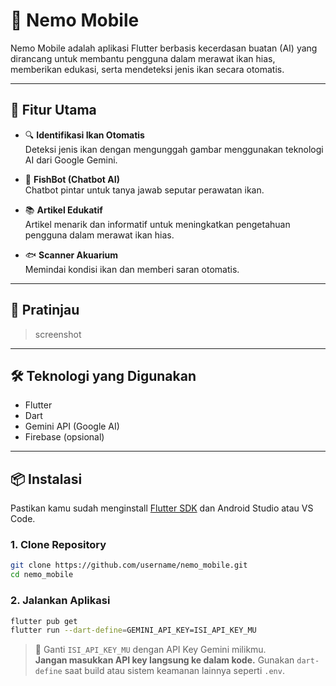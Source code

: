 # 🐠 Nemo Mobile

Nemo Mobile adalah aplikasi Flutter berbasis kecerdasan buatan (AI) yang dirancang untuk membantu pengguna dalam merawat ikan hias, memberikan edukasi, serta mendeteksi jenis ikan secara otomatis.

---

## 🚀 Fitur Utama

- 🔍 **Identifikasi Ikan Otomatis**  
  Deteksi jenis ikan dengan mengunggah gambar menggunakan teknologi AI dari Google Gemini.

- 🧠 **FishBot (Chatbot AI)**  
  Chatbot pintar untuk tanya jawab seputar perawatan ikan.

- 📚 **Artikel Edukatif**  
  Artikel menarik dan informatif untuk meningkatkan pengetahuan pengguna dalam merawat ikan hias.

- 🐟 **Scanner Akuarium**  
  Memindai kondisi ikan dan memberi saran otomatis.

---

## 📱 Pratinjau

>  screenshot 

---

## 🛠 Teknologi yang Digunakan

- Flutter
- Dart
- Gemini API (Google AI)
- Firebase (opsional)
---

## 📦 Instalasi

Pastikan kamu sudah menginstall [Flutter SDK](https://docs.flutter.dev/get-started/install) dan Android Studio atau VS Code.

### 1. Clone Repository

```bash
git clone https://github.com/username/nemo_mobile.git
cd nemo_mobile
```

### 2. Jalankan Aplikasi

```bash
flutter pub get
flutter run --dart-define=GEMINI_API_KEY=ISI_API_KEY_MU
```

> 🔐 Ganti `ISI_API_KEY_MU` dengan API Key Gemini milikmu.  
> **Jangan masukkan API key langsung ke dalam kode.** Gunakan `dart-define` saat build atau sistem keamanan lainnya seperti `.env`.

